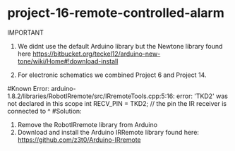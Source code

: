 # project-16-remote-controlled-alarm
IMPORTANT

1. We didnt use the default Arduino library but the Newtone library found here https://bitbucket.org/teckel12/arduino-new-tone/wiki/Home#!download-install

2. For electronic schematics we combined Project 6 and Project 14.

#Known Error:
arduino-1.8.2/libraries/RobotIRremote/src/IRremoteTools.cpp:5:16: error: 'TKD2' was not declared in this scope
 int RECV_PIN = TKD2; // the pin the IR receiver is connected to
                ^
#Solution:
1. Remove the RobotIRremote library from Arduino
2. Download and install the Arduino IRRemote library found here: https://github.com/z3t0/Arduino-IRremote




